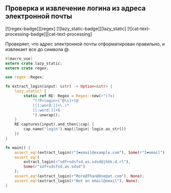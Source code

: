 ## Проверка и извлечение логина из адреса электронной почты

[![regex-badge]][regex] [![lazy_static-badge]][lazy_static] [![cat-text-processing-badge]][cat-text-processing]

Проверяет, что адрес электронной почты отформатирован правильно, и извлекает все до символа @.

```rust
#[macro_use]
extern crate lazy_static;
extern crate regex;

use regex::Regex;

fn extract_login(input: &str) -> Option<&str> {
    lazy_static! {
        static ref RE: Regex = Regex::new(r"(?x)
            ^(?P<login>[^@\s]+)@
            ([[:word:]]+\.)*
            [[:word:]]+$
            ").unwrap();
    }
    RE.captures(input).and_then(|cap| {
        cap.name("login").map(|login| login.as_str())
    })
}

fn main() {
    assert_eq!(extract_login(r"I❤email@example.com"), Some(r"I❤email"));
    assert_eq!(
        extract_login(r"sdf+sdsfsd.as.sdsd@jhkk.d.rl"),
        Some(r"sdf+sdsfsd.as.sdsd")
    );
    assert_eq!(extract_login(r"More@Than@One@at.com"), None);
    assert_eq!(extract_login(r"Not an email@email"), None);
}
```
